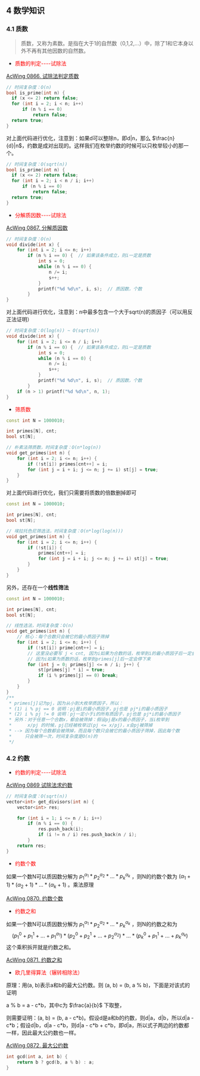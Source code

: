 ## 4 数学知识

### 4.1 质数

> 质数，又称为素数。是指在大于1的自然数（0,1,2,...）中，除了1和它本身以外不再有其他因数的自然数。

* <font color=red>质数的判定----试除法</font>


[AcWing 0866. 试除法判定质数](https://www.acwing.com/problem/content/868/)

```c++
// 时间复杂度：O(n)
bool is_prime(int n) {
  if (x <= 2) return false;
  for (int i = 2; i < n; i++)
      if (n % i == 0)
          return false;
  return true;
}
```

对上面代码进行优化，注意到：如果d可以整除n，即d|n，那么 $\frac{n}{d}|n$，约数是成对出现的。这样我们在枚举约数的时候可以只枚举较小的那一个。

  ```c++
// 时间复杂度：O(sqrt(n))
bool is_prime(int n) {
    if (x <= 2) return false;
    for (int i = 2; i < n / i; i++)
        if (n % i == 0)
            return false;
    return true;
}
  ```

* <font color=red>分解质因数----试除法</font>

[AcWing 0867. 分解质因数](https://www.acwing.com/problem/content/869/)

```c++
// 时间复杂度：O(n)
void divide(int x) {
    for (int i = 2; i <= n; i++)
        if (n % i == 0) {  // 如果该条件成立，则i一定是质数
            int s = 0;
            while (n % i == 0) {
                n /= i;
                s++;
            }
            printf("%d %d\n", i, s);  // 质因数，个数
        }
}
```

对上面代码进行优化，注意到：n中最多包含一个大于sqrt(n)的质因子（可以用反正法证明）

```c++
// 时间复杂度：O(log(n)) ~ O(sqrt(n))
void divide(int x) {
    for (int i = 2; i <= n / i; i++)
        if (n % i == 0) {  // 如果该条件成立，则i一定是质数
            int s = 0;
            while (n % i == 0) {
                n /= i;
                s++;
            }
            printf("%d %d\n", i, s);  // 质因数，个数
        }
    if (n > 1) printf("%d %d\n", n, 1);
}
```

* <font color=red>筛质数</font>

```c++
const int N = 1000010;

int primes[N], cnt;
bool st[N];

// 朴素法筛质数，时间复杂度：O(n*log(n))
void get_primes(int n) {
    for (int i = 2; i <= n; i++) {
        if (!st[i]) primes[cnt++] = i;
        for (int j = i + i; j <= n; j += i) st[j] = true;
    }
}
```

对上面代码进行优化，我们只需要将质数的倍数删掉即可

```c++
const int N = 1000010;

int primes[N], cnt;
bool st[N];

// 埃拉托色尼筛选法，时间复杂度：O(n*log(log(n)))
void get_primes(int n) {
    for (int i = 2; i <= n; i++) {
        if (!st[i]) {
            primes[cnt++] = i;
        	for (int j = i + i; j <= n; j += i) st[j] = true;
        }
    }
}
```

另外，还存在一个**线性筛法**

```c++
const int N = 1000010;

int primes[N], cnt;
bool st[N];

// 线性选法，时间复杂度：O(n)
void get_primes(int n) {
    // 核心：每个合数只会被它的最小质因子筛掉
    for (int i = 2; i <= n; i++) {
        if (!st[i]) prime[cnt++] = i;
        // 这里没必要写 j < cnt, 因为i如果为合数的话，枚举到i的最小质因子后一定会停下来
        // 因为i如果为质数的话，枚举到primes[j]后一定会停下来
        for (int j = 0; primes[j] <= n / i; j++) {
            st[primes[j] * i] = true;
            if (i % primes[j] == 0) break;
        }
    }
}
/**
 * primes[j]记为pj，因为从小到大枚举质因子，所以：
 * (1) i % pj == 0 说明：pj是i的最小质因子，pj也是 pj*i的最小质因子
 * (2) i % pj != 0 说明：pj一定小于i的所有质因子，pj也是 pj*i的最小质因子
 * 另外：对于任意一个合数x，都会被筛掉：假设pj是x的最小质因子，当i枚举到
 *      x/pj 的时候，pj已经被枚举过(pj <= x/pj)，x会pj被筛掉
 * --> 因为每个合数都会被筛掉，而且每个数只会被它的最小质因子筛掉，因此每个数
 *     只会被筛一次，时间复杂度是O(n)的
 */
```

### 4.2 约数

* <font color=red>约数的判定----试除法</font>

[AcWing 0869 试除法求约数](https://www.acwing.com/problem/content/871/)

```c++
// 时间复杂度：O(sqrt(n))
vector<int> get_divisors(int n) {
    vector<int> res;

    for (int i = 1; i <= n / i; i++)
        if (n % i == 0) {
            res.push_back(i);
            if (i != n / i) res.push_back(n / i);
        }
    return res;
}
```

* <font color=red>约数个数</font>

如果一个数N可以质因数分解为 $p_1^{\alpha_1}*p_2^{\alpha_2}*...*p_k^{\alpha_k}$ ，则N的约数个数为 $(\alpha_1+1)*(\alpha_2+1)*...*(\alpha_k+1)$ 。乘法原理

[AcWing 0870. 约数个数](https://www.acwing.com/problem/content/description/872/)

* <font color=red>约数之和</font>

如果一个数N可以质因数分解为 $p_1^{\alpha_1}*p_2^{\alpha_2}*...*p_k^{\alpha_k}$ ，则N的约数之和为
$$
(p_1^0+p_1^1+...+p_1^{\alpha_1})*(p_2^0+p_2^1+...+p_2^{\alpha_2})*...*(p_k^0+p_1^1+...+p_k^{\alpha_k})
$$
这个乘积拆开就是约数之和。

[AcWing 0871. 约数之和](https://www.acwing.com/problem/content/873/)

* <font color=red>欧几里得算法（辗转相除法）</font>

原理：用(a, b)表示a和b的最大公约数。则 (a, b) = (b, a % b)，下面是对该式的证明

a % b = a - c\*b，其中c为 $\frac{a}{b}$ 下取整，

则需要证明：(a, b) = (b, a - c\*b)。假设d是a和b的约数，则d|a，d|b，所以d|a - c\*b；假设d|b，d|a - c\*b，则d|a - c\*b + c\*b，即d|a，所以式子两边的约数都一样，因此最大公约数也一样。

[AcWing 0872. 最大公约数](https://www.acwing.com/problem/content/874/)

```c++
int gcd(int a, int b) {
    return b ? gcd(b, a % b) : a;
}
```

















